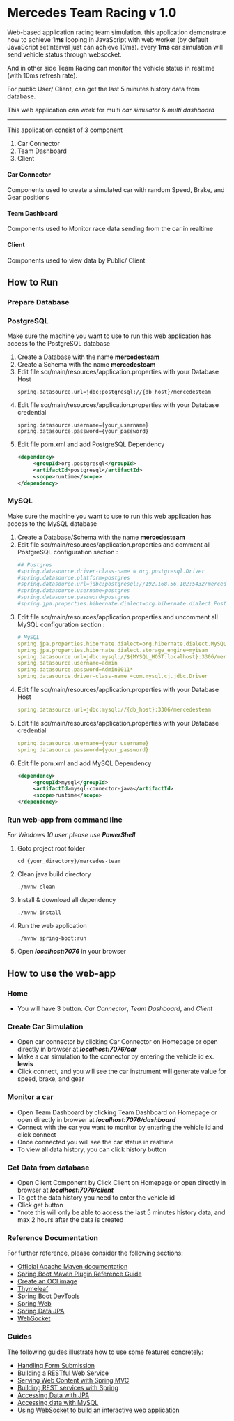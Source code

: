 # Mercedes Team Racing v 1.0

Web-based application racing team simulation. 
this application demonstrate how to achieve **1ms** looping in JavaScript with web worker
(by default JavaScript setInterval just can achieve 10ms). every **1ms** car simulation will send vehicle status through websocket.

And in other side Team Racing can monitor the vehicle status in realtime (with 10ms refresh rate).

For public User/ Client, can get the last 5 minutes history data from database.

This web application can work for multi *car simulator* & *multi dashboard*

---

This application consist of 3 component
1. Car Connector
2. Team Dashboard
3. Client

#### Car Connector
Components used to create a simulated car with random Speed, Brake, and Gear positions

#### Team Dashboard
Components used to Monitor race data sending from the car in realtime

#### Client
Components used to view data by Public/ Client

## How to Run

### Prepare Database

### PostgreSQL
Make sure the machine you want to use to run this web application has access to the PostgreSQL database
1. Create a Database with the name **mercedesteam**
2. Create a Schema with the name **mercedesteam**
3. Edit file scr/main/resources/application.properties with your Database Host
   ```
   spring.datasource.url=jdbc:postgresql://{db_host}/mercedesteam
   ```
4. Edit file scr/main/resources/application.properties with your Database credential
   ```text
   spring.datasource.username={your_username}
   spring.datasource.password={your_password}
   ``` 
5. Edit file pom.xml and add PostgreSQL Dependency
   ```xml
   <dependency>
        <groupId>org.postgresql</groupId>
        <artifactId>postgresql</artifactId>
        <scope>runtime</scope>
   </dependency>
   ```

### MySQL
Make sure the machine you want to use to run this web application has access to the MySQL database
1. Create a Database/Schema with the name **mercedesteam**
2. Edit file scr/main/resources/application.properties and comment all PostgreSQL configuration section :
   ```yaml
   ## Postgres
   #spring.datasource.driver-class-name = org.postgresql.Driver
   #spring.datasource.platform=postgres
   #spring.datasource.url=jdbc:postgresql://192.168.56.102:5432/mercedesteam
   #spring.datasource.username=postgres
   #spring.datasource.password=postgres
   #spring.jpa.properties.hibernate.dialect=org.hibernate.dialect.PostgreSQL10Dialect
   ```
3. Edit file scr/main/resources/application.properties and uncomment all MySQL configuration section :
   ```yaml
   # MySQL
   spring.jpa.properties.hibernate.dialect=org.hibernate.dialect.MySQL5Dialect
   spring.jpa.properties.hibernate.dialect.storage_engine=myisam
   spring.datasource.url=jdbc:mysql://${MYSQL_HOST:localhost}:3306/mercedesteam
   spring.datasource.username=admin
   spring.datasource.password=Admin0011*
   spring.datasource.driver-class-name =com.mysql.cj.jdbc.Driver
   ```
4. Edit file scr/main/resources/application.properties with your Database Host
   ```yaml
   spring.datasource.url=jdbc:mysql://{db_host}:3306/mercedesteam
   ```
5. Edit file scr/main/resources/application.properties with your Database credential
   ```yaml
   spring.datasource.username={your_username}
   spring.datasource.password={your_password}
   ``` 
6. Edit file pom.xml and add MySQL Dependency
   ```xml
   <dependency>
        <groupId>mysql</groupId>
        <artifactId>mysql-connector-java</artifactId>
        <scope>runtime</scope>
   </dependency>
   ```

### Run web-app from command line
*For Windows 10 user please use **PowerShell***

1. Goto project root folder
   ```text
   cd {your_directory}/mercedes-team
   ```
2. Clean java build directory
   ```text
   ./mvnw clean
   ```
3. Install & download all dependency
   ```text
   ./mvnw install
   ```
4. Run the web application
   ```text
   ./mvnw spring-boot:run
   ```
5. Open ***localhost:7076*** in your browser

## How to use the web-app
### Home
- You will have 3 button. *Car Connector*, *Team Dashboard*, and *Client*

### Create Car Simulation
- Open car connector by clicking Car Connector on Homepage or open directly in browser at ***localhost:7076/car***
- Make a car simulation to the connector by entering the vehicle id ex. **lewis**
- Click connect, and you will see the car instrument will generate value for speed, brake, and gear

### Monitor a car
- Open Team Dashboard by clicking Team Dashboard on Homepage or open directly in browser at ***localhost:7076/dashboard***
- Connect with the car you want to monitor by entering the vehicle id and click connect
- Once connected you will see the car status in realtime
- To view all data history, you can click history button

### Get Data from database
- Open Client Component by Click Client on Homepage or open directly in browser at ***localhost:7076/client***
- To get the data history you need to enter the vehicle id
- Click get button
- *note this will only be able to access the last 5 minutes history data, and max 2 hours after the data is created


### Reference Documentation
For further reference, please consider the following sections:

* [Official Apache Maven documentation](https://maven.apache.org/guides/index.html)
* [Spring Boot Maven Plugin Reference Guide](https://docs.spring.io/spring-boot/docs/2.7.0/maven-plugin/reference/html/)
* [Create an OCI image](https://docs.spring.io/spring-boot/docs/2.7.0/maven-plugin/reference/html/#build-image)
* [Thymeleaf](https://docs.spring.io/spring-boot/docs/2.7.0/reference/htmlsingle/#boot-features-spring-mvc-template-engines)
* [Spring Boot DevTools](https://docs.spring.io/spring-boot/docs/2.7.0/reference/htmlsingle/#using-boot-devtools)
* [Spring Web](https://docs.spring.io/spring-boot/docs/2.7.0/reference/htmlsingle/#boot-features-developing-web-applications)
* [Spring Data JPA](https://docs.spring.io/spring-boot/docs/2.7.0/reference/htmlsingle/#boot-features-jpa-and-spring-data)
* [WebSocket](https://docs.spring.io/spring-boot/docs/2.7.0/reference/htmlsingle/#boot-features-websockets)

### Guides
The following guides illustrate how to use some features concretely:

* [Handling Form Submission](https://spring.io/guides/gs/handling-form-submission/)
* [Building a RESTful Web Service](https://spring.io/guides/gs/rest-service/)
* [Serving Web Content with Spring MVC](https://spring.io/guides/gs/serving-web-content/)
* [Building REST services with Spring](https://spring.io/guides/tutorials/bookmarks/)
* [Accessing Data with JPA](https://spring.io/guides/gs/accessing-data-jpa/)
* [Accessing data with MySQL](https://spring.io/guides/gs/accessing-data-mysql/)
* [Using WebSocket to build an interactive web application](https://spring.io/guides/gs/messaging-stomp-websocket/)

